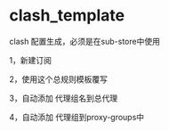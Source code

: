 # clash_template
clash 配置生成，必须是在sub-store中使用

1，新建订阅

2，使用这个总规则模板覆写

3，自动添加 代理组名到总代理

4，自动添加 代理组到proxy-groups中
